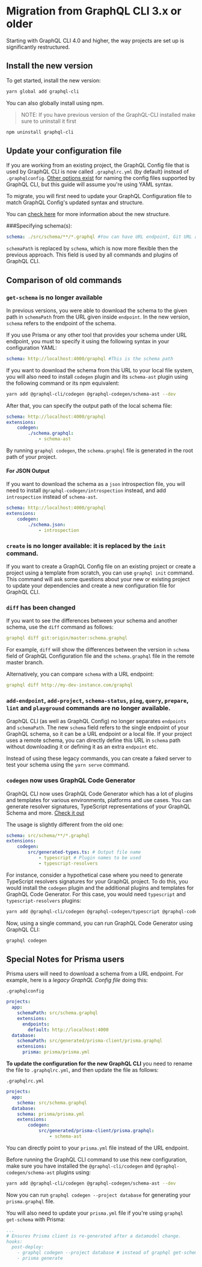 # Migration from GraphQL CLI 3.x or older

Starting with GraphQL CLI 4.0 and higher, the way projects are set up is significantly restructured.

## Install the new version
To get started, install the new version:
```sh
yarn global add graphql-cli
```
You can also globally install using npm.

> NOTE: If you have previous version of the GraphQL-CLI installed make sure to uninstall it first

```bash
npm uninstall graphql-cli
```

## Update your configuration file
If you are working from an existing project, the GraphQL Config file that is used by GraphQL CLI is now called `.graphqlrc.yml` (by default) instead of `.graphqlconfig`. [Other options exist](https://graphql-config.com/usage) for naming the config files supported by GraphQL CLI, but this guide will assume you're using YAML syntax.

To migrate, you will first need to update your GraphQL Configuration file to match GraphQL Config's updated syntax and structure.

You can [check here](https://graphql-config.com/usage) for more information about the new structure.

###Specifying schema(s):

```yml
schema: ./src/schema/**/*.graphql #You can have URL endpoint, Git URL and local files using globs here.
```

`schemaPath` is replaced by `schema`, which is now more flexible then the previous approach. This field is used by all commands and plugins of GraphQL CLI.

## Comparison of old commands

### `get-schema` is no longer available
In previous versions, you were able to download the schema to the given path in `schemaPath` from the URL given inside `endpoint`. In the new version, `schema` refers to the endpoint of the schema.

If you use Prisma or any other tool that provides your schema under URL endpoint, you must to specify it using the following syntax in your configuration YAML:

```yaml
schema: http://localhost:4000/graphql #This is the schema path
```

If you want to download the schema from this URL to your local file system, you will also need to install `codegen` plugin and its `schema-ast` plugin using the following command or its npm equivalent:

```bash
yarn add @graphql-cli/codegen @graphql-codegen/schema-ast --dev
```

After that, you can specify the output path of the local schema file:

```yaml
schema: http://localhost:4000/graphql
extensions:
    codegen:
        ./schema.graphql:
            - schema-ast
```

By running `graphql codegen`, the `schema.graphql` file is generated in the root path of your project.

#### For JSON Output
If you want to download the schema as a `json` introspection file, you will need to install `@graphql-codegen/introspection` instead, and add `introspection` instead of `schema-ast`.

```yaml
schema: http://localhost:4000/graphql
extensions:
    codegen:
        ./schema.json:
            - introspection
```

### `create` is no longer available: it is replaced by the `init` command.
If you want to create a GraphQL Config file on an existing project or create a project using a template from scratch, you can use `graphql init` command.
This command will ask some questions about your new or existing project to update your dependencies and create a new configuration file for GraphQL CLI.

### `diff` has been changed
If you want to see the differences between your schema and another schema, use the `diff` command as follows:
```yaml
graphql diff git:origin/master:schema.graphql
```
For example, `diff` will show the differences between the version in `schema` field of GraphQL Configuration file and the `schema.graphql` file in the remote master branch.

Alternatively, you can compare `schema` with a URL endpoint:
```yaml
graphql diff http://my-dev-instance.com/graphql
```

### `add-endpoint`, `add-project`, `schema-status`, `ping`, `query`, `prepare`, `lint` and `playground` commands are no longer available.
GraphQL CLI (as well as GraphQL Config) no longer separates `endpoints` and `schemaPath`. The new `schema` field refers to the single endpoint of your GraphQL schema, so it can be a URL endpoint or a local file. If your project uses a remote schema, you can directly define this URL in `schema` path without downloading it or defining it as an extra `endpoint` etc.

Instead of using these legacy commands, you can create a faked server to test your schema using the `yarn serve` command.

### `codegen` now uses GraphQL Code Generator
GraphQL CLI now uses GraphQL Code Generator which has a lot of plugins and templates for various environments, platforms and use cases. You can generate resolver signatures, TypeScript representations of your GraphQL Schema and more. [Check it out](https://graphql-code-generator.com/)

The usage is slightly different from the old one:
```yaml
schema: src/schema/**/*.graphql
extensions:
    codegen:
        src/generated-types.ts: # Output file name
            - typescript # Plugin names to be used
            - typescript-resolvers
```

For instance, consider a hypothetical case where you need to generate TypeScript resolvers signatures for your GraphQL project. To do this, you would install the `codegen` plugin and the additional plugins and templates for GraphQL Code Generator. For this case, you would need `typescript` and `typescript-resolvers` plugins:

```bash
yarn add @graphql-cli/codegen @graphql-codegen/typescript @graphql-codegen/typescript-resolvers --dev
```

Now, using a single command, you can run GraphQL Code Generator using GraphQL CLI:
```bash
graphql codegen
```

## Special Notes for Prisma users
Prisma users will need to download a schema from a URL endpoint. For example, here is a *legacy GraphQL Config file* doing this:

`.graphqlconfig`
```yaml
projects:
  app:
    schemaPath: src/schema.graphql
    extensions:
      endpoints:
        default: http://localhost:4000
  database:
    schemaPath: src/generated/prisma-client/prisma.graphql
    extensions:
      prisma: prisma/prisma.yml
```

**To update the configuration for the new GraphQL CLI** you need to rename the file to `.graphqlrc.yml`, and then update the file as follows:

`.graphqlrc.yml`
```yaml
projects:
  app:
    schema: src/schema.graphql
  database:
    schema: prisma/prisma.yml
    extensions:
        codegen:
            src/generated/prisma-client/prisma.graphql:
                - schema-ast
```

You can directly point to your `prisma.yml` file instead of the URL endpoint.

Before running the GraphQL CLI command to use this new configuration, make sure you have installed the `@graphql-cli/codegen` and `@graphql-codegen/schema-ast` plugins using:
```sh
yarn add @graphql-cli/codegen @graphql-codegen/schema-ast --dev
```

Now you can run `graphql codegen --project database` for generating your `prisma.graphql` file.

You will also need to update your `prisma.yml` file if you're using `graphql get-schema` with Prisma:
```yaml
...
# Ensures Prisma client is re-generated after a datamodel change.
hooks:
  post-deploy:
    - graphql codegen --project database # instead of graphql get-schema
    - prisma generate
```
